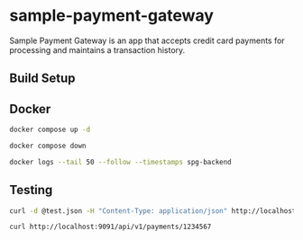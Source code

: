 # sample-payment-gateway
Sample Payment Gateway is an app that accepts credit card payments for processing and maintains a transaction history.

## Build Setup

## Docker

```bash
docker compose up -d
```

```bash
docker compose down
```

```bash
docker logs --tail 50 --follow --timestamps spg-backend
```

## Testing

```bash
curl -d @test.json -H "Content-Type: application/json" http://localhost:9091/api/v1/payments
```

```bash
curl http://localhost:9091/api/v1/payments/1234567
```